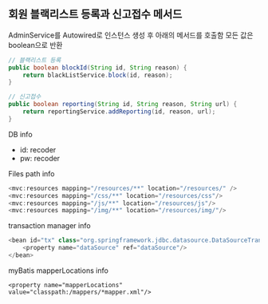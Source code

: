 <h2>회원 블랙리스트 등록과 신고접수 메서드</h2>
AdminService를 Autowired로 인스턴스 생성 후 아래의 메서드를 호출함
모든 값은 boolean으로 반환

```java
// 블랙리스트 등록 
public boolean blockId(String id, String reason) {
	return blackListService.block(id, reason);
}

// 신고접수
public boolean reporting(String id, String reason, String url) {
	return reportingService.addReporting(id, reason, url);
}
```

DB info
- id: recoder
- pw: recoder

Files path info
```java
<mvc:resources mapping="/resources/**" location="/resources/" />
<mvc:resources mapping="/css/**" location="/resources/css"/>
<mvc:resources mapping="/js/**" location="/resources/js"/>
<mvc:resources mapping="/img/**" location="/resources/img/"/>
```

transaction manager info
```java
<bean id="tx" class="org.springframework.jdbc.datasource.DataSourceTransactionManager">
	<property name="dataSource" ref="dataSource"/>
</bean>		
```

myBatis mapperLocations info
```
<property name="mapperLocations" value="classpath:/mappers/*mapper.xml"/>
```

